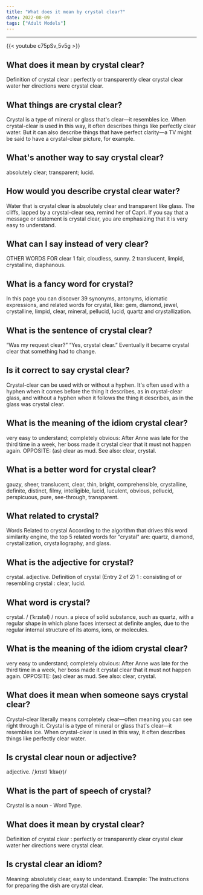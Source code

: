 ```yaml
---
title: "What does it mean by crystal clear?"
date: 2022-08-09
tags: ["Adult Models"]
---
```


---
{{< youtube c75pSv_5v5g >}}
## What does it mean by crystal clear?
Definition of crystal clear : perfectly or transparently clear crystal clear water her directions were crystal clear.

## What things are crystal clear?
Crystal is a type of mineral or glass that's clear—it resembles ice. When crystal-clear is used in this way, it often describes things like perfectly clear water. But it can also describe things that have perfect clarity—a TV might be said to have a crystal-clear picture, for example.

## What's another way to say crystal clear?
absolutely clear; transparent; lucid.

## How would you describe crystal clear water?
Water that is crystal clear is absolutely clear and transparent like glass. The cliffs, lapped by a crystal-clear sea, remind her of Capri. If you say that a message or statement is crystal clear, you are emphasizing that it is very easy to understand.

## What can I say instead of very clear?
OTHER WORDS FOR clear 1 fair, cloudless, sunny. 2 translucent, limpid, crystalline, diaphanous.

## What is a fancy word for crystal?
In this page you can discover 39 synonyms, antonyms, idiomatic expressions, and related words for crystal, like: gem, diamond, jewel, crystalline, limpid, clear, mineral, pellucid, lucid, quartz and crystallization.

## What is the sentence of crystal clear?
“Was my request clear?” “Yes, crystal clear.” Eventually it became crystal clear that something had to change.

## Is it correct to say crystal clear?
Crystal-clear can be used with or without a hyphen. It's often used with a hyphen when it comes before the thing it describes, as in crystal-clear glass, and without a hyphen when it follows the thing it describes, as in the glass was crystal clear.

## What is the meaning of the idiom crystal clear?
very easy to understand; completely obvious: After Anne was late for the third time in a week, her boss made it crystal clear that it must not happen again. OPPOSITE: (as) clear as mud. See also: clear, crystal.

## What is a better word for crystal clear?
gauzy, sheer, translucent, clear, thin, bright, comprehensible, crystalline, definite, distinct, filmy, intelligible, lucid, luculent, obvious, pellucid, perspicuous, pure, see-through, transparent.

## What related to crystal?
Words Related to crystal According to the algorithm that drives this word similarity engine, the top 5 related words for "crystal" are: quartz, diamond, crystallization, crystallography, and glass.

## What is the adjective for crystal?
crystal. adjective. Definition of crystal (Entry 2 of 2) 1 : consisting of or resembling crystal : clear, lucid.

## What word is crystal?
crystal. / (ˈkrɪstəl) / noun. a piece of solid substance, such as quartz, with a regular shape in which plane faces intersect at definite angles, due to the regular internal structure of its atoms, ions, or molecules.

## What is the meaning of the idiom crystal clear?
very easy to understand; completely obvious: After Anne was late for the third time in a week, her boss made it crystal clear that it must not happen again. OPPOSITE: (as) clear as mud. See also: clear, crystal.

## What does it mean when someone says crystal clear?
Crystal-clear literally means completely clear—often meaning you can see right through it. Crystal is a type of mineral or glass that's clear—it resembles ice. When crystal-clear is used in this way, it often describes things like perfectly clear water.

## Is crystal clear noun or adjective?
adjective. /ˌkrɪstl ˈklɪə(r)/

## What is the part of speech of crystal?
Crystal is a noun - Word Type.

## What does it mean by crystal clear?
Definition of crystal clear : perfectly or transparently clear crystal clear water her directions were crystal clear.

## Is crystal clear an idiom?
Meaning: absolutely clear, easy to understand. Example: The instructions for preparing the dish are crystal clear.

